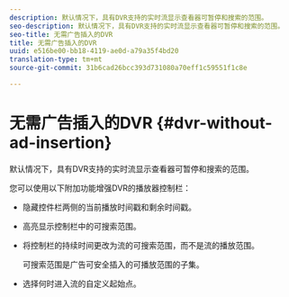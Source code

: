 ```yaml
---
description: 默认情况下，具有DVR支持的实时流显示查看器可暂停和搜索的范围。
seo-description: 默认情况下，具有DVR支持的实时流显示查看器可暂停和搜索的范围。
seo-title: 无需广告插入的DVR
title: 无需广告插入的DVR
uuid: e516be00-bb18-4119-ae0d-a79a35f4bd20
translation-type: tm+mt
source-git-commit: 31b6cad26bcc393d731080a70eff1c59551f1c8e

---
```



# 无需广告插入的DVR {#dvr-without-ad-insertion}

默认情况下，具有DVR支持的实时流显示查看器可暂停和搜索的范围。

您可以使用以下附加功能增强DVR的播放器控制栏：

* 隐藏控件栏两侧的当前播放时间戳和剩余时间戳。
* 高亮显示控制栏中的可搜索范围。
* 将控制栏的持续时间更改为流的可搜索范围，而不是流的播放范围。

   可搜索范围是广告可安全插入的可播放范围的子集。
* 选择何时进入流的自定义起始点。